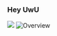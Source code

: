 ### Hey UwU
![](http://antzuhl.cn:4000/get/@XiaoheiOwO.readme)
![Overview](https://github-readme-stats.vercel.app/api?username=XiaoheiOwO&include_all_commits=true&count_private=true&title_color=CC88BB&text_color=885566&bg_color=20,F2FBFF,E6F8FF,FFE6EB,FFF2F5)
